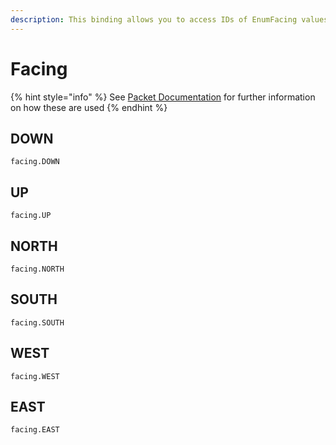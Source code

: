 ```yaml
---
description: This binding allows you to access IDs of EnumFacing values
---
```


# Facing

{% hint style="info" %}
See [Packet Documentation](../documentation/packets.md) for further information on how these are used
{% endhint %}

## DOWN

```
facing.DOWN
```

## UP

```
facing.UP
```

## NORTH

```
facing.NORTH
```

## SOUTH

```
facing.SOUTH
```

## WEST

```
facing.WEST
```

## EAST

```
facing.EAST
```
